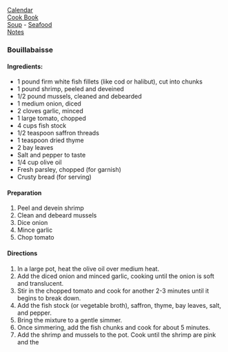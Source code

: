 [Calendar](https://github.com/vmsmith/EDT/blob/master/calendar.md)   
[Cook Book](https://github.com/vmsmith/CookBook/blob/master/README.md)   
[Soup](https://github.com/vmsmith/CookBook/blob/master/soups.md) - [Seafood](https://github.com/vmsmith/CookBook/blob/master/fish_shellfish.md)   
[Notes](https://github.com/vmsmith/CookBook/blob/master/notes.md)   

### Bouillabaisse   

#### Ingredients:
- 1 pound firm white fish fillets (like cod or halibut), cut into chunks     
- 1 pound shrimp, peeled and deveined     
- 1/2 pound mussels, cleaned and debearded     
- 1 medium onion, diced     
- 2 cloves garlic, minced     
- 1 large tomato, chopped     
- 4 cups fish stock     
- 1/2 teaspoon saffron threads     
- 1 teaspoon dried thyme     
- 2 bay leaves     
- Salt and pepper to taste     
- 1/4 cup olive oil    
- Fresh parsley, chopped (for garnish)    
- Crusty bread (for serving)     

#### Preparation    
1. Peel and devein shrimp
2. Clean and debeard mussels
3. Dice onion
4. Mince garlic
5. Chop tomato   


#### Directions  
1. In a large pot, heat the olive oil over medium heat.
2. Add the diced onion and minced garlic, cooking until the onion is soft and translucent.
3. Stir in the chopped tomato and cook for another 2-3 minutes until it begins to break down.
4. Add the fish stock (or vegetable broth), saffron, thyme, bay leaves, salt, and pepper.
5. Bring the mixture to a gentle simmer.
6. Once simmering, add the fish chunks and cook for about 5 minutes.
7. Add the shrimp and mussels to the pot. Cook until the shrimp are pink and the
